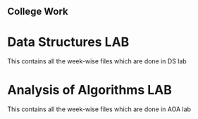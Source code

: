 ## College Work

# Data Structures LAB
This contains all the week-wise files which are done in DS lab

# Analysis of Algorithms LAB
This contains all the week-wise files which are done in AOA lab
